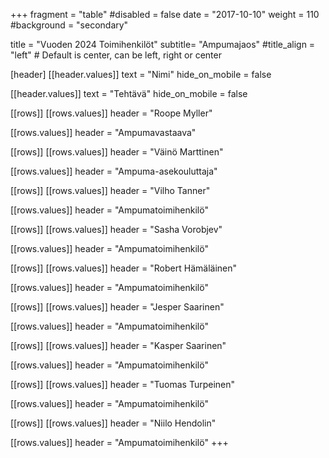 +++
fragment = "table"
#disabled = false
date = "2017-10-10"
weight = 110
#background = "secondary"

title = "Vuoden 2024 Toimihenkilöt"
subtitle= "Ampumajaos"
#title_align = "left" # Default is center, can be left, right or center

[header]
[[header.values]]
text = "Nimi"
hide_on_mobile = false

[[header.values]]
text = "Tehtävä"
hide_on_mobile = false

[[rows]]
[[rows.values]]
header = "Roope Myller"

[[rows.values]]
header = "Ampumavastaava"

[[rows]]
[[rows.values]]
header = "Väinö Marttinen"

[[rows.values]]
header = "Ampuma-asekouluttaja"

[[rows]]
[[rows.values]]
header = "Vilho Tanner"

[[rows.values]]
header = "Ampumatoimihenkilö"

[[rows]]
[[rows.values]]
header = "Sasha Vorobjev"

[[rows.values]]
header = "Ampumatoimihenkilö"

[[rows]]
[[rows.values]]
header = "Robert Hämäläinen"

[[rows.values]]
header = "Ampumatoimihenkilö"

[[rows]]
[[rows.values]]
header = "Jesper Saarinen"

[[rows.values]]
header = "Ampumatoimihenkilö"

[[rows]]
[[rows.values]]
header = "Kasper Saarinen"

[[rows.values]]
header = "Ampumatoimihenkilö"

[[rows]]
[[rows.values]]
header = "Tuomas Turpeinen"

[[rows.values]]
header = "Ampumatoimihenkilö"

[[rows]]
[[rows.values]]
header = "Niilo Hendolin"

[[rows.values]]
header = "Ampumatoimihenkilö"
+++

